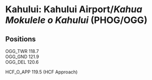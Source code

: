 # Kahului: Kahului Airport/*Kahua Mokulele o Kahului* (PHOG/OGG)
## Positions
OGG_TWR 118.7  
OGG_GND 121.9  
OGG_DEL 120.6  

HCF_O_APP 119.5 (HCF Approach)
